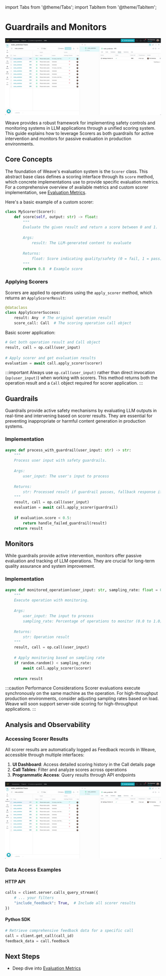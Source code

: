 import Tabs from '@theme/Tabs';
import TabItem from '@theme/TabItem';

# Guardrails and Monitors

![Feedback](./../../../static/img/guardrails_scorers.png)

Weave provides a robust framework for implementing safety controls and monitoring systems in LLM applications through a unified scoring system. This guide explains how to leverage Scorers as both guardrails for active intervention and monitors for passive evaluation in production environments.

## Core Concepts

The foundation of Weave's evaluation system is the `Scorer` class. This abstract base class defines a scoring interface through its `score` method, which concrete implementations use to provide specific evaluation metrics. For a comprehensive overview of available metrics and custom scorer implementation, see [Evaluation Metrics](./scorers.md).

Here's a basic example of a custom scorer:

```python
class MyScorer(Scorer):
    def score(self, output: str) -> float:
        """
        Evaluate the given result and return a score between 0 and 1.
        
        Args:
            result: The LLM-generated content to evaluate
            
        Returns:
            float: Score indicating quality/safety (0 = fail, 1 = pass)
        """
        return 0.8  # Example score
```

### Applying Scorers

Scorers are applied to operations using the `apply_scorer` method, which returns an `ApplyScorerResult`:

```python
@dataclass
class ApplyScorerSuccess:
    result: Any  # The original operation result
    score_call: Call  # The scoring operation call object
```

Basic scorer application:

```python
# Get both operation result and Call object
result, call = op.call(user_input)

# Apply scorer and get evaluation results
evaluation = await call.apply_scorer(scorer)
```

:::important
Always use `op.call(user_input)` rather than direct invocation (`op(user_input)`) when working with scorers. This method returns both the operation result and a `Call` object required for scorer application.
:::

## Guardrails

Guardrails provide active safety mechanisms by evaluating LLM outputs in real-time and intervening based on scorer results. They are essential for preventing inappropriate or harmful content generation in production systems.

### Implementation

```python
async def process_with_guardrail(user_input: str) -> str:
    """
    Process user input with safety guardrails.
    
    Args:
        user_input: The user's input to process
        
    Returns:
        str: Processed result if guardrail passes, fallback response if it fails
    """
    result, call = op.call(user_input)
    evaluation = await call.apply_scorer(guardrail)
    
    if evaluation.score < 0.5:
        return handle_failed_guardrail(result)
    return result
```

## Monitors

While guardrails provide active intervention, monitors offer passive evaluation and tracking of LLM operations. They are crucial for long-term quality assurance and system improvement.

### Implementation

```python
async def monitored_operation(user_input: str, sampling_rate: float = 0.25) -> str:
    """
    Execute operation with monitoring.
    
    Args:
        user_input: The input to process
        sampling_rate: Percentage of operations to monitor (0.0 to 1.0)
        
    Returns:
        str: Operation result
    """
    result, call = op.call(user_input)
    
    # Apply monitoring based on sampling rate
    if random.random() < sampling_rate:
        await call.apply_scorer(scorer)
    
    return result
```

:::caution Performance Considerations
Scorer evaluations execute synchronously on the same machine as the operation. For high-throughput production environments, consider adjusting sampling rates based on load. Weave will soon support server-side scoring for high-throughput applications.
:::

## Analysis and Observability

### Accessing Scorer Results

All scorer results are automatically logged as Feedback records in Weave, accessible through multiple interfaces:

1. **UI Dashboard**: Access detailed scoring history in the Call details page
2. **Call Tables**: Filter and analyze scores across operations
3. **Programmatic Access**: Query results through API endpoints

![Feedback](./../../../static/img/guardrails_scorers.png)

### Data Access Examples

#### HTTP API
```python
calls = client.server.calls_query_stream({
    # ... your filters
    "include_feedback": True,  # Include all scorer results
})
```

#### Python SDK
```python
# Retrieve comprehensive feedback data for a specific call
call = client.get_call(call_id)
feedback_data = call.feedback
```

## Next Steps

- Deep dive into [Evaluation Metrics](./scorers.md)
